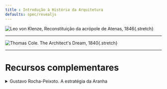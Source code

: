```yaml
---
title : Introdução à História da Arquitetura
defaults: spec/revealjs
---
```


![Leo von Klenze, Reconstituição da acrópole de Atenas,
1846](https://repository-images.githubusercontent.com/271059855/eef83080-aa80-11ea-9464-650e34bad83c){.stretch}

------

![Thomas Cole. The Architect's Dream,
1840](https://upload.wikimedia.org/wikipedia/commons/3/33/Cole_Thomas_The_dream_of_the_architect_210_Sun_Unedited.jpg){.stretch}

------

# Recursos complementares

<details>

  <summary>Gustavo Rocha-Peixoto. A estratégia da Aranha</summary>

  <iframe style="text-align: center;" src="https://www.youtube-nocookie.com/embed/YQZGHr9qJoQ" allow="accelerometer; autoplay; encrypted-media; gyroscope; picture-in-picture" allowfullscreen="" width="560" height="315" frameborder="0">

    [Ver no YouTube](https://www.youtube-nocookie.com/embed/YQZGHr9qJoQ)

  </iframe>

</details>
